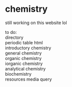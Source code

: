 # chemistry

still working on this website lol

to do:<br>
directory<br>
periodic table html<br>
introductory chemistry<br>
general chemistry<br>
organic chemistry<br>
iorganic chemistry<br>
analytical chemistry<br>
biochemistry<br>
resources
media query
<!-- 
<div class="row">
		<div class="column">
			<h2 id="bondtypes">Types of Bonds</h2>
			<h3 class="bond" id="ionic">Ionic Bond</h3>
			<p class="definition">
				Formed by metals and nonmetals<br>
				Bond formed by ions<br>
				High electronegativity difference<br>
			</p>
			<h3 class="bond" id="covalent">Covalent Bond</h3>
			<p class="definition">
				Formed by nonmetals<br>
				Bond formed by sharing electrons<br>
				Low electronegativity difference<br>
			</p>
			<h3 class="bond" id="metallic">Metallic Bond</h3>
			<p class="definition">
				Formed by metals<br>
				Bond formed when positive ions are glued together by electrons<br>
				Low electronegativity difference<br>
			</p>
		</div>
		<div class="column">
			<h2 id="bondtypes">Metals, Nonmetals, and Metalloids</h2>
			<h3 class="bond" id="ionic">Metals</h3>
			<p class="definition">
				conductors<br>
				malleable<br>
				often solid at room temperature<br>
			</p>
			<h3 class="bond" id="covalent">Nonmetals</h3>
			<p class="definition">
				insulators<br>
				non-malleable/ brittle<br>
				often gas at room temperature<br>
			</p>
			<h3 class="bond" id="metallic">Metalloids</h3>
			<p class="definition">
				has characteristics of both metals and nonmetals<br>
			</p>
		</div>
		<div class="column">
			<h2 id="bondtypes">Bond Length & Bond Energy</h2>
			<h3 class="bond" id="ionic">Single Bond</h3>
			<p class="definition">
				Longest bond<br>
				Lowest energy bond<br>
				1 Sigma bond<br>
			</p>
			<h3 class="bond" id="covalent">Double Bond</h3>
			<p class="definition">
				Shorter than a single bond but longer than a triple bond<br>
				Higher energy than a single bond but lower energy than a triple bond<br>
				1 Sigma bond and 1 Pi bond<br>
			</p>
			<h3 class="bond" id="metallic">Triple Bond</h3>
			<p class="definition">
				Shortest Bond<br>
				Highest energy bond<br>
				1 Sigma bond and 1 Pi bond<br>
			</p>
		</div>
	</div>
	<div class="row">
		<div class="column">
			<h2 id="bondtypes">Bond Order & Atom Radius</h2>
			<h3 class="bond" id="ionic">Bond Order</h3>
			<p class="definition">
				This determines the y-value in a potential energy y-axis<br>
				1st Bond Order are Single Bonds<br>
				2nd Bond Order are Double Bonds<br>
				3rd Bond Order are Triple Bonds<br>
			</p>
			<h3 class="bond" id="covalent">Atomic Radius</h3>
			<p class="definition">
				This determines the x-value in an internuclear distance x-axis<br>
				increases as we go down the periodic table<br>
				decreases as we go right the periodic tble<br>
			</p>
		</div>
		<div class="column">
			<h2 id="bondtypes">Potential Energy of Bonds</h2>
			<h3 class="bond" id="ionic">Bond Energy</h3>
			<p class="definition">
				The energy required to pull apart covalent bonds<br>
				Measured in kilojoules per mole<br>
			</p>
			<h3 class="bond" id="covalent">Lattice Energy</h3>
			<p class="definition">
				The energy required to pull apart ionic bonds<br>
				Measured in kilojoules per mole<br>
			</p>
		</div>
		<div class="column">
			<h2 id="bondtypes">Bond Length & Bond Energy</h2>
			<h3 class="bond" id="ionic">Single Bond</h3>
			<p class="definition">
				Longest bond<br>
				Lowest energy bond<br>
				1 Sigma bond<br>
			</p>
			<h3 class="bond" id="covalent">Double Bond</h3>
			<p class="definition">
				Shorter than a single bond but longer than a triple bond<br>
				Higher energy than a single bond but lower energy than a triple bond<br>
				1 Sigma bond and 1 Pi bond<br>
			</p>
			<h3 class="bond" id="metallic">Triple Bond</h3>
			<p class="definition">
				Shortest Bond<br>
				Highest energy bond<br>
				1 Sigma bond and 1 Pi bond<br>
			</p>
		</div>
	</div>
 -->
